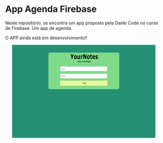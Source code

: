 # App Agenda Firebase

Neste repositório, se encontra um app proposto pela Danki Code no curso de Firebase. Um app de agenda.

O APP ainda está em desenvolvimento!!

<p align="center">
	<img width="460" height="300" src="imagens-para-README/01.png">
</p>
